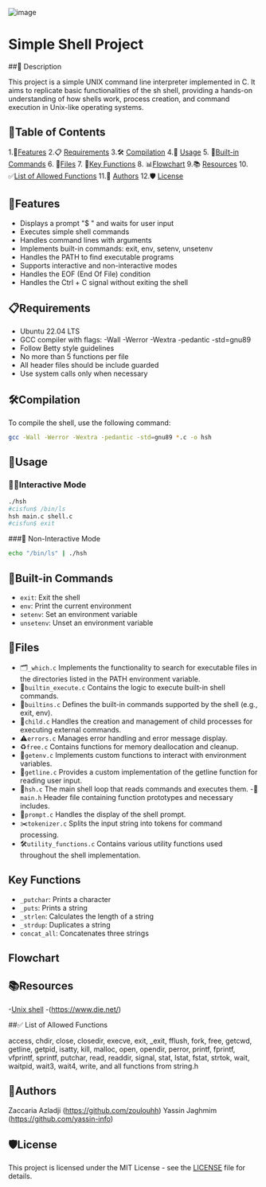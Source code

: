 ![image](https://github.com/user-attachments/assets/69545c5a-75f6-4336-8d92-4497cfc3335e)
# Simple Shell Project

##📝 Description

This project is a simple UNIX command line interpreter implemented in C. It aims to replicate basic functionalities of the sh shell, providing a hands-on understanding of how shells work, process creation, and command execution in Unix-like operating systems.

## 📑Table of Contents
1.🌟[Features](#features)
2.📋 [Requirements](#requirements)
3.🛠️ [Compilation](#compilation)
4.🚀 [Usage](#usage)
5. 🔧[Built-in Commands](#built-in-commands)
6. 📁[Files](#files)
7. 🧠[Key Functions](#key-functions)
8. 📊[Flowchart](#flowchart)
9.📚 [Resources](#resources)
10. ✅[List of Allowed Functions](#list-of-allowed-functions)
11.👥 [Authors](#authors)
12.🛡️ [License](#license)

## 🌟Features

- Displays a prompt "$ " and waits for user input
- Executes simple shell commands
- Handles command lines with arguments
- Implements built-in commands: exit, env, setenv, unsetenv
- Handles the PATH to find executable programs
- Supports interactive and non-interactive modes
- Handles the EOF (End Of File) condition
- Handles the Ctrl + C signal without exiting the shell

## 📋Requirements

- Ubuntu 22.04 LTS
- GCC compiler with flags: -Wall -Werror -Wextra -pedantic -std=gnu89
- Follow Betty style guidelines
- No more than 5 functions per file
- All header files should be include guarded
- Use system calls only when necessary

## 🛠️Compilation

To compile the shell, use the following command:

```bash
gcc -Wall -Werror -Wextra -pedantic -std=gnu89 *.c -o hsh
```

## 🚀Usage

### 🧑‍💻Interactive Mode

```bash
./hsh
#cisfun$ /bin/ls
hsh main.c shell.c
#cisfun$ exit
```

###📡 Non-Interactive Mode

```bash
echo "/bin/ls" | ./hsh
```

## 🔧Built-in Commands

- `exit`: Exit the shell
- `env`: Print the current environment
- `setenv`: Set an environment variable
- `unsetenv`: Unset an environment variable

## 📁Files

- 🗂️`_which.c` Implements the functionality to search for executable files in the directories listed in the PATH environment variable.
- 🧱`builtin_execute.c` Contains the logic to execute built-in shell commands.
- 🧠`builtins.c` Defines the built-in commands supported by the shell (e.g., exit, env).
- 👶`child.c` Handles the creation and management of child processes for executing external commands.
- ⚠️`errors.c` Manages error handling and error message display.
- ♻️`free.c` Contains functions for memory deallocation and cleanup.
- 🌱`getenv.c` Implements custom functions to interact with environment variables.
- 🧾`getline.c` Provides a custom implementation of the getline function for reading user input.
- 🔁`hsh.c` The main shell loop that reads commands and executes them.
-📎 `main.h` Header file containing function prototypes and necessary includes.
- 📢`prompt.c` Handles the display of the shell prompt.
- ✂️`tokenizer.c` Splits the input string into tokens for command processing.
- 🛠️`utility_functions.c` Contains various utility functions used throughout the shell implementation.

## Key Functions

- `_putchar`: Prints a character
- `_puts`: Prints a string
- `_strlen`: Calculates the length of a string
- `_strdup`: Duplicates a string
- `concat_all`: Concatenates three strings

## Flowchart




## 📚Resources

-[Unix shell](https://en.wikipedia.org/wiki/Unix_shell)
-(https://www.die.net/) 

##✅ List of Allowed Functions

access, chdir, close, closedir, execve, exit, _exit, fflush, fork, free, getcwd, getline, getpid, isatty, kill, malloc, open, opendir, perror, printf, fprintf, vfprintf, sprintf, putchar, read, readdir, signal, stat, lstat, fstat, strtok, wait, waitpid, wait3, wait4, write, and all functions from string.h

## 👥Authors
Zaccaria Azladji (https://github.com/zoulouhh)
Yassin Jaghmim (https://github.com/yassin-info)

## 🛡️License

This project is licensed under the MIT License - see the [LICENSE](LICENSE) file for details.
